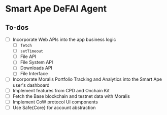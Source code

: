 # Smart Ape DeFAI Agent

## To-dos

- [ ] Incorporate Web APIs into the app business logic
  - [ ] `fetch`
  - [ ] `setTimeout`
  - [ ] File API
  - [ ] File System API
  - [ ] Downloads API
  - [ ] File Interface
- [ ] Incorporate Moralis Portfolio Tracking and Analytics into the Smart Ape
      user's dashboard
- [ ] Implement features from CPD and Onchain Kit
- [ ] Fetch the Base blockchain and testnet data with Moralis
- [ ] Implement CoW protocol UI components
- [ ] Use Safe{Core} for account abstraction
